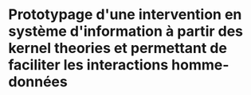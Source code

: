 # Prototypage d'une intervention en système d'information à partir des kernel theories et permettant de faciliter les interactions homme-données

